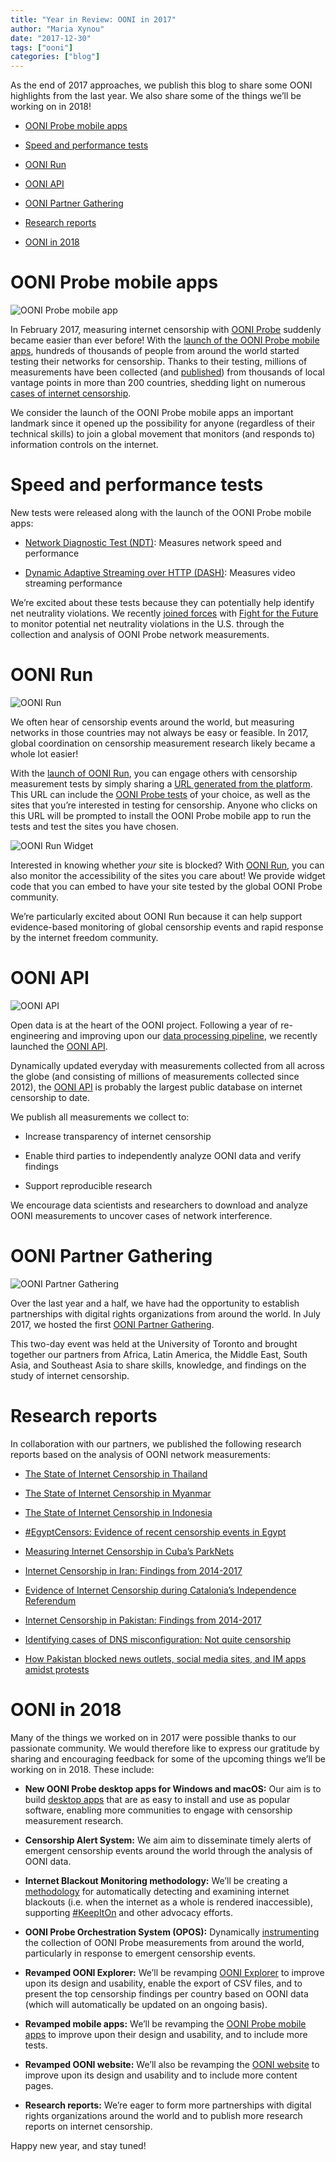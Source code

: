 ```yaml
---
title: "Year in Review: OONI in 2017"
author: "Maria Xynou"
date: "2017-12-30"
tags: ["ooni"]
categories: ["blog"]
---
```


As the end of 2017 approaches, we publish this blog to share some OONI
highlights from the last year. We also share some of the things we’ll be working
on in 2018!

* [OONI Probe mobile apps](#ooni-probe-mobile-apps)

* [Speed and performance tests](#speed-and-performance-tests)

* [OONI Run](#ooni-run)

* [OONI API](#ooni-api)

* [OONI Partner Gathering](#ooni-partner-gathering)

* [Research reports](#research-reports)

* [OONI in 2018](#ooni-in-2018)

# OONI Probe mobile apps

![OONI Probe mobile app](/post/ooni-2017/01.jpg)

In February 2017, measuring internet censorship with [OONI Probe](https://github.com/TheTorProject/ooni-probe) suddenly became
easier than ever before! With the [launch of the OONI Probe mobile apps](https://ooni.torproject.org/post/ooni-mobile-app/), hundreds
of thousands of people from around the world started testing their networks for
censorship. Thanks to their testing, millions of measurements have been
collected (and [published](https://explorer.ooni.torproject.org/world/)) from thousands of local vantage points in more than
200 countries, shedding light on numerous [cases of internet censorship](https://ooni.torproject.org/post/).

We consider the launch of the OONI Probe mobile apps an important landmark since
it opened up the possibility for anyone (regardless of their technical skills)
to join a global movement that monitors (and responds to) information controls
on the internet.

# Speed and performance tests

New tests were released along with the launch of the OONI Probe mobile apps:

* [Network Diagnostic Test (NDT)](https://ooni.torproject.org/nettest/ndt/): Measures network speed and performance 

* [Dynamic Adaptive Streaming over HTTP (DASH)](https://ooni.torproject.org/nettest/dash/): Measures video streaming performance

We’re excited about these tests because they can potentially help identify net
neutrality violations. We recently [joined forces](http://www.testyourinter.net/) with [Fight for the Future](https://www.fightforthefuture.org/) to
monitor potential net neutrality violations in the U.S. through the collection
and analysis of OONI Probe network measurements.

# OONI Run

![OONI Run](/post/ooni-2017/02.jpg)

We often hear of censorship events around the world, but measuring networks in
those countries may not always be easy or feasible. In 2017, global coordination
on censorship measurement research likely became a whole lot easier!

With the [launch of OONI Run](https://ooni.torproject.org/post/ooni-run/), you can engage others with censorship measurement
tests by simply sharing a [URL generated from the platform](https://run.ooni.io/). This URL can include
the [OONI Probe tests](https://ooni.torproject.org/nettest/) of your choice, as well as the sites that you’re interested
in testing for censorship. Anyone who clicks on this URL will be prompted to
install the OONI Probe mobile app to run the tests and test the sites you have
chosen.

![OONI Run Widget](/post/ooni-2017/03.jpg)

Interested in knowing whether *your* site is blocked? With [OONI Run](https://run.ooni.io/), you can also
monitor the accessibility of the sites you care about! We provide widget code
that you can embed to have your site tested by the global OONI Probe community.

We’re particularly excited about OONI Run because it can help support
evidence-based monitoring of global censorship events and rapid response by the
internet freedom community.

# OONI API

![OONI API](/post/ooni-2017/04.jpg)

Open data is at the heart of the OONI project. Following a year of re-engineering
and improving upon our [data processing
pipeline](https://github.com/TheTorProject/ooni-pipeline), we recently launched
the [OONI API](https://api.ooni.io/).

Dynamically updated everyday with measurements collected from all across the
globe (and consisting of millions of measurements collected since 2012), the
[OONI API](https://api.ooni.io/) is probably the largest public database on internet censorship to date.

We publish all measurements we collect to:

* Increase transparency of internet censorship 

* Enable third parties to independently analyze OONI data and verify findings 

* Support reproducible research

We encourage data scientists and researchers to download and analyze OONI
measurements to uncover cases of network interference.

# OONI Partner Gathering

![OONI Partner Gathering](/post/ooni-2017/05.jpg)

Over the last year and a half, we have had the opportunity to establish
partnerships with digital rights organizations from around the world. In July
2017, we hosted the first [OONI Partner Gathering](https://ooni.torproject.org/post/ooni-partner-gathering-2017/).

This two-day event was held at the University of Toronto and brought together
our partners from Africa, Latin America, the Middle East, South Asia, and
Southeast Asia to share skills, knowledge, and findings on the study of internet
censorship.

# Research reports

In collaboration with our partners, we published the following research reports
based on the analysis of OONI network measurements:

* [The State of Internet Censorship in Thailand](https://ooni.torproject.org/post/thailand-internet-censorship/) 

* [The State of Internet Censorship in Myanmar](https://ooni.torproject.org/post/myanmar-report/) 

* [The State of Internet Censorship in Indonesia](https://ooni.torproject.org/post/indonesia-internet-censorship/) 

* [#EgyptCensors: Evidence of recent censorship events in Egypt](https://ooni.torproject.org/post/egypt-censors/)

* [Measuring Internet Censorship in Cuba’s ParkNets](https://ooni.torproject.org/post/cuba-internet-censorship-2017/) 

* [Internet Censorship in Iran: Findings from 2014-2017](https://ooni.torproject.org/post/iran-internet-censorship/) 

* [Evidence of Internet Censorship during Catalonia’s Independence Referendum](https://ooni.torproject.org/post/internet-censorship-catalonia-independence-referendum/) 

* [Internet Censorship in Pakistan: Findings from 2014-2017](https://ooni.torproject.org/post/pakistan-internet-censorship/) 

* [Identifying cases of DNS misconfiguration: Not quite censorship](https://ooni.torproject.org/post/not-quite-network-censorship/)

* [How Pakistan blocked news outlets, social media sites, and IM apps amidst protests](https://ooni.torproject.org/post/how-pakistan-blocked-social-media/) 

# OONI in 2018

Many of the things we worked on in 2017 were possible thanks to our passionate
community. We would therefore like to express our gratitude by sharing and
encouraging feedback for some of the upcoming things we’ll be working on in
2018. These include:

* **New OONI Probe desktop apps for Windows and macOS:** Our aim is to build [desktop apps](https://ooni.torproject.org/post/writing-a-modern-cross-platform-desktop-app/) that are as easy to install and use as popular software, enabling more communities to engage with censorship measurement research. 

* **Censorship Alert System:** We aim aim to disseminate timely alerts of emergent censorship events around the world through the analysis of OONI data.

* **Internet Blackout Monitoring methodology:** We’ll be creating a [methodology](https://ooni.torproject.org/post/examining-internet-blackouts/) for automatically detecting and examining internet blackouts (i.e. when the internet as a whole is rendered inaccessible), supporting [#KeepItOn](https://www.accessnow.org/keepiton/) and other advocacy efforts.

* **OONI Probe Orchestration System (OPOS):** Dynamically [instrumenting](https://github.com/TheTorProject/ooni-spec/blob/master/opos/OONI-Probe-Orchestration-System-Design.md) the collection of OONI Probe measurements from around the world, particularly in response to emergent censorship events. 

* **Revamped OONI Explorer:** We’ll be revamping [OONI Explorer](https://explorer.ooni.torproject.org/world/) to improve upon its design and usability, enable the export of CSV files, and to present the top censorship findings per country based on OONI data (which will automatically be updated on an ongoing basis). 

* **Revamped mobile apps:** We’ll be revamping the [OONI Probe mobile apps](https://ooni.torproject.org/install/) to improve upon their design and usability, and to include more tests.

* **Revamped OONI website:** We’ll also be revamping the [OONI website](https://ooni.torproject.org/) to improve upon its design and usability and to include more content pages.

* **Research reports:** We’re eager to form more partnerships with digital rights organizations around the world and to publish more research reports on internet censorship.

Happy new year, and stay tuned!
